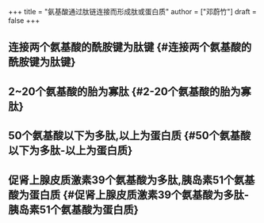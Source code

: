 +++
title = "氨基酸通过肽链连接而形成肽或蛋白质"
author = ["邓蔚竹"]
draft = false
+++

## 连接两个氨基酸的酰胺键为肽键 {#连接两个氨基酸的酰胺键为肽键}


## 2~20个氨基酸的胎为寡肽 {#2-20个氨基酸的胎为寡肽}


## 50个氨基酸以下为多肽,以上为蛋白质 {#50个氨基酸以下为多肽-以上为蛋白质}


## 促肾上腺皮质激素39个氨基酸为多肽,胰岛素51个氨基酸为蛋白质 {#促肾上腺皮质激素39个氨基酸为多肽-胰岛素51个氨基酸为蛋白质}